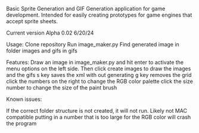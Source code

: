Basic Sprite Generation and GIF Generation application for game development. Intended for easily creating prototypes for game engines that accept sprite sheets. 

Current version Alpha 0.02 6/20/24

Usage: 
Clone repository
Run image_maker.py
Find generated image in folder images and gifs in gifs


Features: 
Draw an image in image_maker.py and hit enter to activate the menu options on the left side. Then click create images to draw the images and the gifs
s key saves the xml with out generating
g key removes the grid
click the numbers on the right to change the RGB color palette
click the size number to change the size of the paint brush

Known issues:

If the correct folder structure is not created, it will not run.
Likely not MAC compatible
putting in a number that is too large for the RGB color will crash the program
